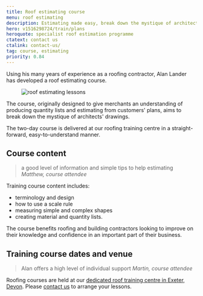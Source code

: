 ```yaml
---
title: Roof estimating course
menu: roof estimating
description: Estimating made easy, break down the mystique of architects' drawings, take part in our straight forward, easy to understand roof estimating course.
hero: v1516298724/train/plans
heroquote: specialist roof estimation programme
ctatext: contact us
ctalink: contact-us/
tag: course, estimating
priority: 0.84
---
```


Using his many years of experience as a roofing contractor, Alan Lander has developed a roof estimating course.

<figure data-href="[imagecdn]f_auto/v1516298724/train/learning1" class="progressive replace inline" data-revealer="left">
  <img src="[imagecdn]f_auto,c_scale,w_50/v1516298724/train/learning1" alt="roof estimating lessons" class="preview" />
</figure>

The course, originally designed to give merchants an understanding of producing quantity lists and estimating from customers' plans, aims to break down the mystique of architects' drawings.

The two-day course is delivered at our roofing training centre in a straight-forward, easy-to-understand manner.


## Course content

> a good level of information and simple tips to help estimating
<cite>Matthew, course attendee</cite>

Training course content includes:

* terminology and design
* how to use a scale rule
* measuring simple and complex shapes
* creating material and quantity lists.

The course benefits roofing and building contractors looking to improve on their knowledge and confidence in an important part of their business.


## Training course dates and venue

> Alan offers a high level of individual support
<cite>Martin, course attendee</cite>

Roofing courses are held at our [dedicated roof training centre in Exeter, Devon]([root]about-us/roof-training-centre/). Please [contact us]([root]contact-us/) to arrange your lessons.
